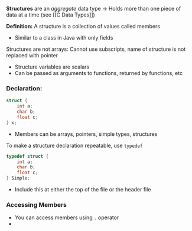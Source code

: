 **Structures** are an *aggregate* data type → Holds more than one piece of data at a time (see [[C Data Types]])

**Definition:** A structure is a collection of values called members
- Similar to a class in Java with only fields

Structures are not arrays: Cannot use subscripts, name of structure is not replaced with pointer
- Structure variables are scalars
- Can be passed as arguments to functions, returned by functions, etc

### Declaration:
```c
struct {
	int a;
	char b;
	float c;
} x;
```
- Members can be arrays, pointers, simple types, structures

To make a structure declaration repeatable, use `typedef`
```c
typedef struct {
	int a;
	char b;
	float c;
} Simple;
```
- Include this at either the top of the file or the header file

### Accessing Members
- You can access members using `.` operator
- 